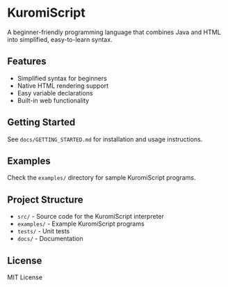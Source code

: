 # KuromiScript

A beginner-friendly programming language that combines Java and HTML into simplified, easy-to-learn syntax.

## Features
- Simplified syntax for beginners
- Native HTML rendering support
- Easy variable declarations
- Built-in web functionality

## Getting Started
See `docs/GETTING_STARTED.md` for installation and usage instructions.

## Examples
Check the `examples/` directory for sample KuromiScript programs.

## Project Structure
- `src/` - Source code for the KuromiScript interpreter
- `examples/` - Example KuromiScript programs
- `tests/` - Unit tests
- `docs/` - Documentation

## License
MIT License
